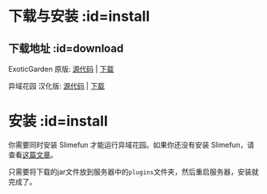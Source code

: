 # 下载与安装 :id=install

## 下载地址 :id=download

ExoticGarden 原版: [源代码](https://github.com/TheBusyBiscuit/ExoticGarden) | [下载](https://thebusybiscuit.github.io/builds/TheBusyBiscuit/ExoticGarden/master/)

异域花园 汉化版: [源代码](https://github.com/GuizhanCraft/ExoticGarden-CN) | [下载](https://builds.guizhanss.net/ybw0014/ExoticGarden-CN/master)

# 安装 :id=install

你需要同时安装 Slimefun 才能运行异域花园。如果你还没有安装 Slimefun，请查看[这篇文章](https://slimefun-wiki.guizhanss.cn/Installing-Slimefun)。

只需要将下载的jar文件放到服务器中的`plugins`文件夹，然后重启服务器，安装就完成了。
